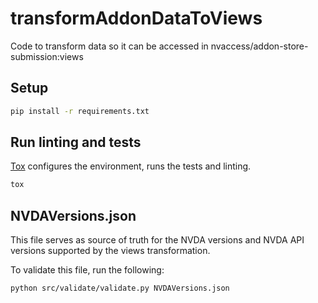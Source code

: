 # transformAddonDataToViews
Code to transform data so it can be accessed in nvaccess/addon-store-submission:views

## Setup
```sh
pip install -r requirements.txt
```

## Run linting and tests
[Tox](https://tox.readthedocs.io/) configures the environment, runs the tests and linting.

```sh
tox
```

## NVDAVersions.json

This file serves as source of truth for the NVDA versions and NVDA API versions supported by the views transformation.

To validate this file, run the following:
```sh
python src/validate/validate.py NVDAVersions.json
```

